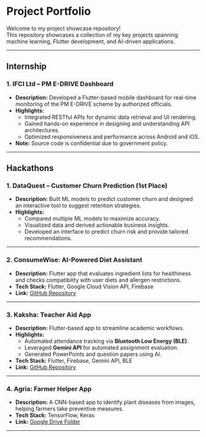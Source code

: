 # Project Portfolio

Welcome to my project showcase repository!  
This repository showcases a collection of my key projects spanning machine learning, Flutter development, and AI-driven applications.  

---

## Internship

### 1. IFCI Ltd – PM E-DRIVE Dashboard
- **Description:** Developed a Flutter-based mobile dashboard for real-time monitoring of the PM E-DRIVE scheme by authorized officials.  
- **Highlights:**
  - Integrated RESTful APIs for dynamic data retrieval and UI rendering.
  - Gained hands-on experience in designing and understanding API architectures.
  - Optimized responsiveness and performance across Android and iOS.
- **Note:** Source code is confidential due to government policy.

---

## Hackathons

### 1. DataQuest – Customer Churn Prediction (1st Place)
- **Description:** Built ML models to predict customer churn and designed an interactive tool to suggest retention strategies.  
- **Highlights:**
  - Compared multiple ML models to maximize accuracy.  
  - Visualized data and derived actionable business insights.  
  - Developed an interface to predict churn risk and provide tailored recommendations.  

---

### 2. ConsumeWise: AI-Powered Diet Assistant  
- **Description:** Flutter app that evaluates ingredient lists for healthiness and checks compatibility with user diets and allergen restrictions.  
- **Tech Stack:** Flutter, Google Cloud Vision API, Firebase  
- **Link:** [GitHub Repository](https://github.com/shreeyagarg18/ConsumeWise)  

---

### 3. Kaksha: Teacher Aid App  
- **Description:** Flutter-based app to streamline academic workflows.  
- **Highlights:**
  - Automated attendance tracking via **Bluetooth Low Energy (BLE)**.  
  - Leveraged **Gemini API** for automated assignment evaluation.  
  - Generated PowerPoints and question papers using AI.  
- **Tech Stack:** Flutter, Firebase, Gemini API, BLE  
- **Link:** [GitHub Repository](https://github.com/shreeyagarg18/Kaksha)  

---

### 4. Agria: Farmer Helper App  
- **Description:** A CNN-based app to identify plant diseases from images, helping farmers take preventive measures.  
- **Tech Stack:** TensorFlow, Keras  
- **Link:** [Google Drive Folder](https://drive.google.com/drive/folders/1oPuKY1ahxTXzqmO27lLGhGLCyD5heBr7d?usp=sharing)  

---
